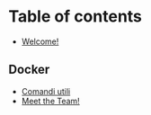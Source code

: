# Table of contents

* [Welcome!](README.md)

## Docker

* [Comandi utili](docker/comandi-utili.md)
* [Meet the Team!](docker/meet-the-team.md)
